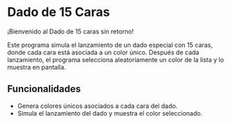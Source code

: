 # Dado de 15 Caras

¡Bienvenido al Dado de 15 caras sin retorno!

Este programa simula el lanzamiento de un dado especial con 15 caras, donde cada cara está asociada a un color único. Después de cada lanzamiento, el programa selecciona aleatoriamente un color de la lista y lo muestra en pantalla.

## Funcionalidades

- Genera colores únicos asociados a cada cara del dado.
- Simula el lanzamiento del dado y muestra el color seleccionado.

